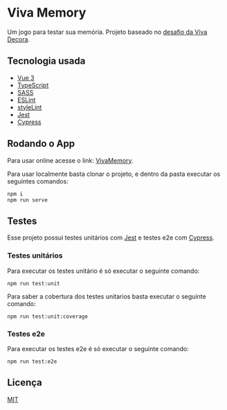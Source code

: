 # Viva Memory

Um jogo para testar sua memória. Projeto baseado no [desafio da Viva Decora](https://github.com/vivadecora/desafio-frontend-jr-trabalhe-conosco).

## Tecnologia usada

* [Vue 3](https://vuejs.org/)
* [TypeScript](https://www.typescriptlang.org/)
* [SASS](https://sass-lang.com/)
* [ESLint](https://eslint.org/)
* [styleLint](https://stylelint.io/)
* [Jest](https://jestjs.io/)
* [Cypress](https://www.cypress.io/)

## Rodando o App

Para usar online acesse o link: [VivaMemory](https://rarysson.github.io/VivaMemory/).

Para usar localmente basta clonar o projeto, e dentro da pasta executar os seguintes comandos:

```
npm i
npm run serve
```

## Testes

Esse projeto possui testes unitários com [Jest](https://jestjs.io/) e testes e2e com [Cypress](https://www.cypress.io/).

### Testes unitários

Para executar os testes unitário é só executar o seguinte comando:

```
npm run test:unit
```

Para saber a cobertura dos testes unitarios basta executar o seguinte comando:

```
npm run test:unit:coverage
```

### Testes e2e

Para executar os testes e2e é só executar o seguinte comando:

```
npm run test:e2e
```

## Licença

[MIT](LICENSE)
